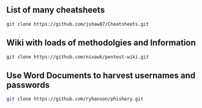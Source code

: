 List of many cheatsheets
-----------------------------------
```
git clone https://github.com/jshaw87/Cheatsheets.git
```
Wiki with loads of methodolgies and Information
---------------------------------------------------
```
git clone https://github.com/nixawk/pentest-wiki.git
```
Use Word Documents to harvest usernames and passwords
-----------------------------------------------------
```bash
git clone https://github.com/ryhanson/phishery.git
```
